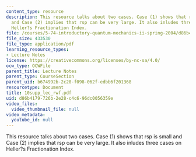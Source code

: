 ```yaml
---
content_type: resource
description: This resource talks about two cases. Case (1) shows that rsp is small
  and Case (2) implies that rsp can be very large. It also inludes three cases on
  Heller?s Fractionation Index.
file: /courses/5-74-introductory-quantum-mechanics-ii-spring-2004/d86b4179726b2e28c4c696dc0056359e_10supp_lec_rwf.pdf
file_size: 433530
file_type: application/pdf
learning_resource_types:
- Lecture Notes
license: https://creativecommons.org/licenses/by-nc-sa/4.0/
ocw_type: OCWFile
parent_title: Lecture Notes
parent_type: CourseSection
parent_uid: b674992b-2c20-f098-062f-edbb6f201368
resourcetype: Document
title: 10supp_lec_rwf.pdf
uid: d86b4179-726b-2e28-c4c6-96dc0056359e
video_files:
  video_thumbnail_file: null
video_metadata:
  youtube_id: null
---
```

This resource talks about two cases. Case (1) shows that rsp is small and Case (2) implies that rsp can be very large. It also inludes three cases on Heller?s Fractionation Index.